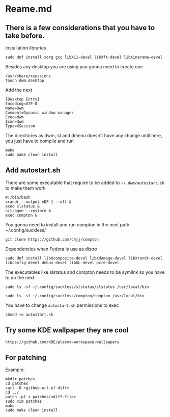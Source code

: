 # Reame.md

## There is a few considerations that you have to take before.

Installation libraries

```
sudo dnf install xorg gcc libX11-devel libXft-devel libXinerama-devel
```

Besides any desktop you are using you gonna need to create one

```
/usr/share/xsessions
touch dwm.desktop
```

Add the next

```
[Desktop Entry]
Encoding=UTF-8
Name=Dwm
Comment=Dynamic window manager
Exec=dwm
Icon=dwm
Type=XSession
```

The directories as dwm, st and dmenu doesn't have any change until here, you just have to compile and run
  ```
  make
  sudo make clean install
  ```

## Add autostart.sh

There are some executable that require to be added to `~/.dwm/autostart.sh` to make them work

```
#!/bin/bash
xrandr --output eDP-1 --off &
exec slstatus &
nitrogen --restore &
exec compton &
```

You gonna need to install and run compton in the next path ~/.config/suckless/

```
git clone https://github.com/chjj/compton
```

Dependencies when Fedora is use as distro

```
sudo dnf install libXcomposite-devel libXdamage-devel libXrandr-devel libconfig-devel debus-devel libGL-devel pcre-devel
```

The executables like slstatus and compton needs to be symlink so you have to do the next:

```
sudo ls -sf ~/.config/suckless/slstatus/slstatus /usr/local/bin
```
```
sudo ls -sf ~/.config/suckless/compton/compton /usr/local/bin
```

You have to change `autostart.sh` permissions to exec

```
chmod +x autostart.sh
```

## Try some KDE wallpaper they are cool

```
https://github.com/KDE/plasma-workspace-wallpapers
```

## For patching

Example:

```
mkdir patches
cd patches
curl -O <github-url-of-diff>
cd ../
patch -p1 < patches/<diff-file>
sudo vim patches
make
sudo make clean install
```
